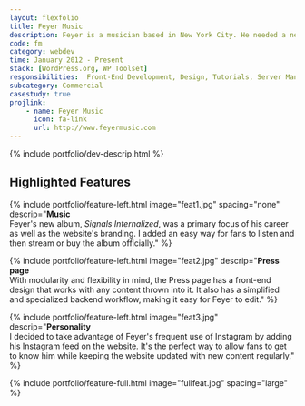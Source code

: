 ```yaml
---
layout: flexfolio
title: Feyer Music
description: Feyer is a musician based in New York City. He needed a new website to coincide with the release of his first full album.
code: fm
category: webdev
time: January 2012 - Present
stack: [WordPress.org, WP Toolset]
responsibilities:  Front-End Development, Design, Tutorials, Server Management
subcategory: Commercial
casestudy: true
projlink:
    - name: Feyer Music
      icon: fa-link
      url: http://www.feyermusic.com
---
```


{% include portfolio/dev-descrip.html %}

<div class="row">
<div class="col-12">
<h2>Highlighted Features</h2>

{% include portfolio/feature-left.html
    image="feat1.jpg"
    spacing="none"
    descrip="<strong>Music</strong><br />Feyer's new album, <em>Signals Internalized</em>, was a primary focus of his career as well as the website's branding. I added an easy way for fans to listen and then stream or buy the album officially." %}

{% include portfolio/feature-left.html
    image="feat2.jpg"
    descrip="<strong>Press page</strong><br />With modularity and flexibility in mind, the Press page has a front-end design that works with any content thrown into it. It also has a simplified and specialized backend workflow, making it easy for Feyer to edit." %}

{% include portfolio/feature-left.html
    image="feat3.jpg"
    descrip="<strong>Personality</strong><br />I decided to take advantage of Feyer's frequent use of Instagram by adding his Instagram feed on the website. It's the perfect way to allow fans to get to know him while keeping the website updated with new content regularly." %}

{% include portfolio/feature-full.html
    image="fullfeat.jpg"
    spacing="large" %}

<br />

</div>
</div>